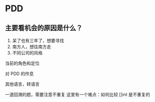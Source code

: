 # PDD 

## 主要看机会的原因是什么？
1. 呆了也有三年了，想要寻找
2. 南方人，想往南方走
3. 不同公司的风格


当前的角色和定位

对 PDD 的作息

其他语言，转语言

一道回溯的题，需要注意不重复
这里有一个难点：如何比较 []int 是不重复的
